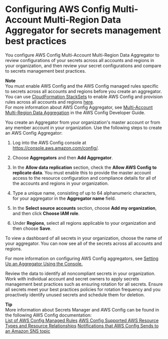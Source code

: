 # Configuring AWS Config Multi\-Account Multi\-Region Data Aggregator for secrets management best practices<a name="configure-awsconfig-aggregator"></a>

You configure AWS Config Multi\-Account Multi\-Region Data Aggregator to review configurations of your secrets across all accounts and regions in your organization, and then review your secret configurations and compare to secrets management best practices\. 

**Note**  
You must enable AWS Config and the AWS Config managed rules specific to secrets across all accounts and regions before you create an aggregator\. You can use [ CloudFormation StackSets](https://docs.aws.amazon.com/AWSCloudFormation/latest/UserGuide/stacksets-concepts.html) to enable AWS Config and provision rules across all accounts and regions [here](https://docs.aws.amazon.com/blogs/aws/use-cloudformation-stacksets-to-provision-resources-across-multiple-aws-accounts-and-regions/)\.  
For more information about AWS Config Aggregator, see [Multi\-Account Multi\-Region Data Aggregation](https://docs.aws.amazon.com/config/latest/developerguide/aggregate-data.html) in the AWS Config Developer Guide\.

You create an Aggregator from your organization's master account or from any member account in your organization\. Use the following steps to create an AWS Config Aggregator:

1. Log into the AWS Config console at [https://console\.aws\.amazon\.com/config/](https://console.aws.amazon.com/config/)\.

1. Choose **Aggregators** and then **Add Aggregator**\.

1. In the **Allow data replication** section, check the **Allow AWS Config to replicate data**\. You must enable this to provide the master account access to the resource configuration and compliance details for all of the accounts and regions in your organization\.

1. Type a unique name, consisting of up to 64 alphanumeric characters, for your aggregator in the **Aggregator name** field\.

1. In the **Select source accounts** section, choose **Add my organization**, and then click **Choose IAM role**\. 

1. Under **Regions**, select all regions applicable to your organization and then choose **Save**\.

To view a dashboard of all secrets in your organization, choose the name of your aggregator\. You can now see all of the secrets across all accounts and regions\.

For more information on configuring AWS Config aggregators, see [Setting Up an Aggregator Using the Console\. ](https://docs.aws.amazon.com/config/latest/developerguide/setup-aggregator-console.html)

Review the data to identify all noncompliant secrets in your organization\. Work with individual account and secret owners to apply secrets management best practices such as ensuring rotation for all secrets\. Ensure all secrets meet your best practices policies for rotation frequency and you proactively identify unused secrets and schedule them for deletion\.

**Tip**  
More information about Secrets Manager and AWS Config can be found in the following AWS Config documentation:  
[List of AWS Config Managed Rules](https://docs.aws.amazon.com/config/latest/developerguide/managed-rules-by-aws-config.html)
[AWS Config Supported AWS Resource Types and Resource Relationships](https://docs.aws.amazon.com/config/latest/developerguide/resource-config-reference.html)
[Notifications that AWS Config Sends to an Amazon SNS topic](https://docs.aws.amazon.com/config/latest/developerguide/notifications-for-AWS-Config.html)
